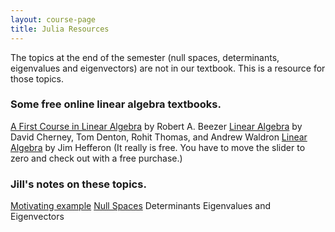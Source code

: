 ```yaml
---
layout: course-page
title: Julia Resources
---
```


The topics at the end of the semester (null spaces, determinants, eigenvalues and eigenvectors) are not in our textbook. This is a resource for those topics.

### Some free online linear algebra textbooks.

[A First Course in Linear Algebra](http://linear.pugetsound.edu/html/fcla.html) by Robert A. Beezer
[Linear Algebra](https://www.math.ucdavis.edu/~linear/linear-guest.pdf) by David Cherney, Tom Denton, Rohit Thomas, and Andrew Waldron
[Linear Algebra](https://hefferon.net/linearalgebra/) by Jim Hefferon (It really is free. You have to move the slider to zero and check out with a free purchase.)


### Jill's notes on these topics.

[Motivating example](assets/worksheets/End-of-semester-plan.pdf)
[Null Spaces](assets/worksheets/NullSpace.pdf)
Determinants
Eigenvalues and Eigenvectors
